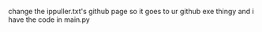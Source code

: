 change the ippuller.txt's github page so it goes to ur github exe thingy and i have the code in main.py
